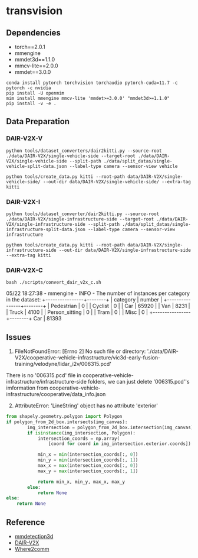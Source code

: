 # transvision

## Dependencies

+ torch==2.0.1
+ mmengine
+ mmdet3d==1.1.0
+ mmcv-lite==2.0.0
+ mmdet==3.0.0

```shell
conda install pytorch torchvision torchaudio pytorch-cuda=11.7 -c pytorch -c nvidia
pip install -U openmim
mim install mmengine mmcv-lite 'mmdet>=3.0.0' "mmdet3d>=1.1.0"
pip install -v -e .
```

## Data Preparation

### DAIR-V2X-V

```shell
python tools/dataset_converters/dair2kitti.py --source-root ./data/DAIR-V2X/single-vehicle-side --target-root ./data/DAIR-V2X/single-vehicle-side --split-path ./data/split_datas/single-vehicle-split-data.json --label-type camera --sensor-view vehicle

python tools/create_data.py kitti --root-path data/DAIR-V2X/single-vehicle-side/ --out-dir data/DAIR-V2X/single-vehicle-side/ --extra-tag kitti
```

### DAIR-V2X-I

```shell
python tools/dataset_converter/dair2kitti.py --source-root ./data/DAIR-V2X/single-infrastructure-side --target-root ./data/DAIR-V2X/single-infrastructure-side --split-path ./data/split_datas/single-infrastructure-split-data.json --label-type camera --sensor-view infrastructure

python tools/create_data.py kitti --root-path data/DAIR-V2X/single-infrastructure-side --out-dir data/DAIR-V2X/single-infrastructure-side --extra-tag kitti
```

### DAIR-V2X-C

```shell
bash ./scripts/convert_dair_v2x_c.sh
```

05/22 18:27:38 - mmengine - INFO - The number of instances per category in the dataset:
+----------------+--------+
| category       | number |
+----------------+--------+
| Pedestrian     | 0      |
| Cyclist        | 0      |
| Car            | 65920  |
| Van            | 8231   |
| Truck          | 4100   |
| Person_sitting | 0      |
| Tram           | 0      |
| Misc           | 0      |
+----------------+--------+
Car            | 81393


## Issues

1. FileNotFoundError: [Errno 2] No such file or directory: './data/DAIR-V2X/cooperative-vehicle-infrastructure/vic3d-early-fusion-training/velodyne/lidar_i2v/006315.pcd'

There is no '006315.pcd' file in cooperative-vehicle-infrastructure/infrastructure-side folders, we can just delete '006315.pcd''s imformation from cooperative-vehicle-infrastructure/cooperative/data_info.json

2. AttributeError: 'LineString' object has no attribute 'exterior'

```python
from shapely.geometry.polygon import Polygon
if polygon_from_2d_box.intersects(img_canvas):
        img_intersection = polygon_from_2d_box.intersection(img_canvas)
        if isinstance(img_intersection, Polygon):
            intersection_coords = np.array(
                [coord for coord in img_intersection.exterior.coords])

            min_x = min(intersection_coords[:, 0])
            min_y = min(intersection_coords[:, 1])
            max_x = max(intersection_coords[:, 0])
            max_y = max(intersection_coords[:, 1])

            return min_x, min_y, max_x, max_y
        else:
            return None
else:
	return None
```

## Reference

+ [mmdetection3d](https://github.com/open-mmlab/mmdetection3d)
+ [DAIR-V2X](https://github.com/AIR-THU/DAIR-V2X)
+ [Where2comm](https://github.com/MediaBrain-SJTU/Where2comm)